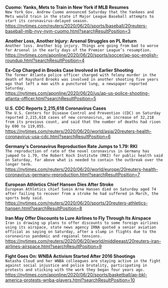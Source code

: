 **Cuomo: Yanks, Mets to Train in New York if MLB Resumes**\
`New York Gov. Andrew Cuomo announced Saturday that the Yankees and Mets would train in the state if Major League Baseball attempts to start its coronavirus-delayed season.`\
https://nytimes.com/reuters/2020/06/20/sports/baseball/20reuters-baseball-mlb-nyy-nym-cuomo.html?searchResultPosition=3

**Another Loss, Another Injury: Arsenal Struggles on PL Return**\
`Another loss. Another big injury. Things are going from bad to worse for Arsenal in the early days of the Premier League’s resumption.`\
https://nytimes.com/aponline/2020/06/20/sports/soccer/ap-soc-english-roundup.html?searchResultPosition=4

**Ex-Cop Charged in Brooks Case Involved in Earlier Shooting**\
`The former Atlanta police officer charged with felony murder in the death of Rayshard Brooks was involved in another shooting five years ago that left a man with a punctured lung, a newspaper reported Saturday.`\
https://nytimes.com/aponline/2020/06/20/us/ap-us-police-shooting-atlanta-officer.html?searchResultPosition=5

**U.S. CDC Reports 2,215,618 Coronavirus Cases**\
`The U.S. Centers for Disease Control and Prevention (CDC) on Saturday reported 2,215,618 cases of new coronavirus, an increase of 32,218 from its previous count, and said that the number of deaths had risen by 690 to 119,055.`\
https://nytimes.com/reuters/2020/06/20/world/asia/20reuters-health-coronavirus-usa-cdc.html?searchResultPosition=6

**Germany's Coronavirus Reproduction Rate Jumps to 1.79: RKI**\
`The reproduction of rate of the novel coronavirus in Germany has jumped to 1.79, the Robert Koch Institute (RKI) for public health said on Saturday, far above what is needed to contain the outbreak over the longer term.`\
https://nytimes.com/reuters/2020/06/20/world/europe/20reuters-health-coronavirus-germany-reproduction.html?searchResultPosition=7

**European Athletics Chief Hansen Dies After Stroke**\
`European Athletics chief Svein Arne Hansen died on Saturday aged 74 after failing to recover from a stroke he had suffered in March, the sports body said.`\
https://nytimes.com/reuters/2020/06/20/sports/20reuters-athletics-hansen.html?searchResultPosition=8

**Iran May Offer Discounts to Lure Airlines to Fly Through Its Airspace**\
`Iran is drawing up plans to offer discounts to some foreign airlines using its airspace, state news agency IRNA quoted a senior aviation official as saying on Saturday, after a slump in flights due to the coronavirus pandemic and regional tensions.`\
https://nytimes.com/reuters/2020/06/20/world/middleeast/20reuters-iran-airlines-airspace.html?searchResultPosition=9

**Fight Goes On: WNBA Activism Started After 2016 Shootings**\
`Natasha Cloud and her WNBA colleagues are staying active in the fight against social injustice and police brutality, participating in protests and sticking with the work they began four years ago.`\
https://nytimes.com/aponline/2020/06/20/sports/basketball/ap-bkl-america-protests-wnba-players.html?searchResultPosition=10

